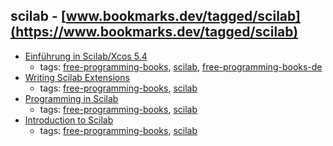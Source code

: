 scilab - [www.bookmarks.dev/tagged/scilab](https://www.bookmarks.dev/tagged/scilab)
---
* [Einführung in Scilab/Xcos 5.4](http://www.buech-gifhorn.de/scilab/Einfuehrung.pdf)
    * tags: [free-programming-books](../tagged/free-programming-books.md), [scilab](../tagged/scilab.md), [free-programming-books-de](../tagged/free-programming-books-de.md)
* [Writing Scilab Extensions](http://forge.scilab.org/index.php/p/docsciextensions/downloads/)
    * tags: [free-programming-books](../tagged/free-programming-books.md), [scilab](../tagged/scilab.md)
* [Programming in Scilab](http://forge.scilab.org/index.php/p/docprogscilab/downloads/)
    * tags: [free-programming-books](../tagged/free-programming-books.md), [scilab](../tagged/scilab.md)
* [Introduction to Scilab](http://forge.scilab.org/index.php/p/docintrotoscilab/downloads/)
    * tags: [free-programming-books](../tagged/free-programming-books.md), [scilab](../tagged/scilab.md)
